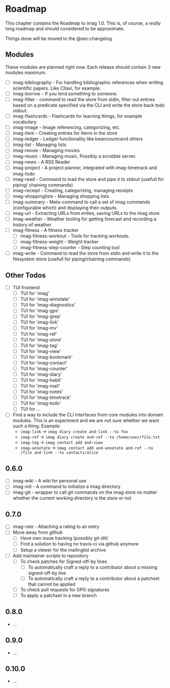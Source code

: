 # Roadmap

This chapter contains the Roadmap to imag 1.0. This is, of course, a _really_
long roadmap and should considered to be approximate.

Things done will be moved to the @sec:changelog.

## Modules

These modules are planned right now. Each release should contain 3 new modules
maximum.

- [ ] imag-bibliography - For handling bibliographic references when writing
      scientific papers. Like Citavi, for example.
- [ ] imag-borrow - If you lend something to someone.
- [ ] imag-filter - command to read the store from stdin, filter out entries
      based on a predicate specified via the CLI and write the store back todo
      stdout.
- [ ] imag-flashcards - Flashcards for learning things, for example vocabulary.
- [ ] imag-image - Image referencing, categorizing, etc.
- [ ] imag-item - Creating entries for Items in the store
- [ ] imag-ledger - Ledger functionality like beancountcand others
- [ ] imag-list - Managing lists
- [ ] imag-movie - Managing movies
- [ ] imag-music - Managing music, Possibly a scrobble server.
- [ ] imag-news - A RSS Reader
- [ ] imag-project - A project planner, integrated with imag-timetrack and
      imag-todo
- [ ] imag-read - Command to load the store and pipe it to stdout (usefull for
      piping/ chaining commands)
- [ ] imag-receipt - Creating, categorizing, managing receipts
- [ ] imag-shoppinglists - Managing shopping lists
- [ ] imag-summary - Meta-command to call a set of imag commands (configurable
      which) and displaying their outputs.
- [ ] imag-url - Extracting URLs from enties, saving URLs to the imag store
- [ ] imag-weather - Weather tooling for getting forecast and recording a
      history of weather
- [ ] imag-fitness - A fitness tracker
    - [ ] imag-fitness-workout - Tools for tracking workouts.
    - [ ] imag-fitness-weight - Weight tracker
    - [ ] imag-fitness-step-counter - Step counting tool
- [ ] imag-write - Command to read the store from stdin and write it to the
      filesystem store (usefull for piping/chaining commands)

## Other Todos

* [ ] TUI frontend
  * [ ] TUI for 'imag'
  * [ ] TUI for 'imag-annotate'
  * [ ] TUI for 'imag-diagnostics'
  * [ ] TUI for 'imag-gps'
  * [ ] TUI for 'imag-grep'
  * [ ] TUI for 'imag-link'
  * [ ] TUI for 'imag-mv'
  * [ ] TUI for 'imag-ref'
  * [ ] TUI for 'imag-store'
  * [ ] TUI for 'imag-tag'
  * [ ] TUI for 'imag-view'
  * [ ] TUI for 'imag-bookmark'
  * [ ] TUI for 'imag-contact'
  * [ ] TUI for 'imag-counter'
  * [ ] TUI for 'imag-diary'
  * [ ] TUI for 'imag-habit'
  * [ ] TUI for 'imag-mail'
  * [ ] TUI for 'imag-notes'
  * [ ] TUI for 'imag-timetrack'
  * [ ] TUI for 'imag-todo'
  * [ ] TUI for ...
* [ ] Find a way to include the CLI interfaces from core modules into domain
  modules. This is an experiment and we are not sure whether we want such a thing.
  Example:
    * `imag-link` -> `imag diary create and-link --to foo`
    * `imag-ref` -> `imag diary create and-ref --to /home/user/file.txt`
    * `imag-tag` -> `imag contact add and-view`
    * `imag-annotate` -> `imag contact add and-annotate and-ref --to /file and-link --to contacts/alice`

## 0.6.0

- [ ] imag-wiki - A wiki for personal use
- [ ] imag-init - A command to initialize a imag directory
- [ ] imag-git - wrapper to call git commands on the imag store no matter
  whether the current working directory is the store or not

## 0.7.0

- [ ] imag-rate - Attaching a rating to an entry
- [ ] Move away from github
    - [ ] Have own issue tracking (possibly git-dit)
    - [ ] Find a solution to having no travis-ci via github anymore
    - [ ] Setup a viewer for the mailinglist archive
- [ ] Add maintainer scripts to repository
    - [ ] To check patches for Signed-off-by lines
        - [ ] To automatically craft a reply to a contributor about a missing
              signed-off-by line
        - [ ] To automatically craft a reply to a contributor about a patchset that
              cannot be applied
    - [ ] To check pull requests for GPG signatures
    - [ ] To apply a patchset in a new branch

## 0.8.0

* ...

## 0.9.0

* ...

## 0.10.0

* ...

